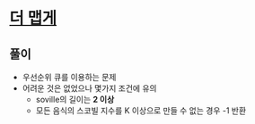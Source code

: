# [더 맵게](https://programmers.co.kr/learn/courses/30/lessons/42626)

## 풀이

- 우선순위 큐를 이용하는 문제
- 어려운 것은 없었으나 몇가지 조건에 유의
  - soville의 길이는 **2 이상**
  - 모든 음식의 스코빌 지수를 K 이상으로 만들 수 없는 경우 -1 반환